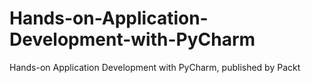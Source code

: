 # Hands-on-Application-Development-with-PyCharm
Hands-on Application Development with PyCharm, published by Packt
